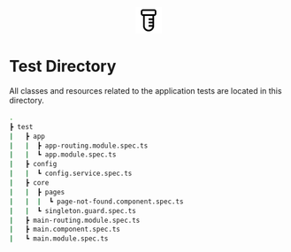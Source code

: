 <p align="center">
  <img src="../docs/images/test_directory.svg" alt="test-directory" width="48px" height="48px" style="color: #5f6368;"/>
  <br>
</p>

# Test Directory

All classes and resources related to the application tests are located in this directory.

```bash
.
┣ test
|   ┣ app
|   |  ┣ app-routing.module.spec.ts
|   |  ┗ app.module.spec.ts
|   ┣ config
|   |  ┗ config.service.spec.ts
|   ┣ core
|   |  ┣ pages
|   |  |  ┗ page-not-found.component.spec.ts
|   |  ┗ singleton.guard.spec.ts
|   ┣ main-routing.module.spec.ts
|   ┣ main.component.spec.ts
|   ┗ main.module.spec.ts
```
